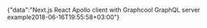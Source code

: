 {"data":"Next.js React Apollo client with Graphcool GraphQL server example2018-06-16T19:55:58+03:00"}
